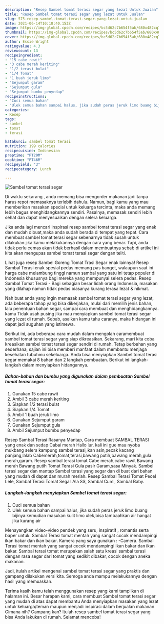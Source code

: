 ```yaml
---
description: "Resep Sambel tomat terasi segar yang lezat Untuk Jualan"
title: "Resep Sambel tomat terasi segar yang lezat Untuk Jualan"
slug: 575-resep-sambel-tomat-terasi-segar-yang-lezat-untuk-jualan
date: 2021-06-14T10:18:40.153Z
image: https://img-global.cpcdn.com/recipes/bc5d62c7b654f5ab/680x482cq70/sambel-tomat-terasi-segar-foto-resep-utama.jpg
thumbnail: https://img-global.cpcdn.com/recipes/bc5d62c7b654f5ab/680x482cq70/sambel-tomat-terasi-segar-foto-resep-utama.jpg
cover: https://img-global.cpcdn.com/recipes/bc5d62c7b654f5ab/680x482cq70/sambel-tomat-terasi-segar-foto-resep-utama.jpg
author: Essie Wright
ratingvalue: 4.3
reviewcount: 13
recipeingredient:
- "15 cabe rawit"
- "3 cabe merah keriting"
- "1/2 terasi bulat"
- "1/4 Tomat"
- "1 buah jeruk limo"
- "Sejumput garam"
- "Sejumput gula"
- "Sejumput bumbu penyedap"
recipeinstructions:
- "Cuci semua bahan"
- "Ulek semua bahan sampai halus, jika sudah peras jeruk limo buang bijinya kemudian masukan kulit limo ulek,bisa tambaahkan air hangat jika kurang air"
categories:
- Resep
tags:
- sambel
- tomat
- terasi

katakunci: sambel tomat terasi 
nutrition: 199 calories
recipecuisine: Indonesian
preptime: "PT29M"
cooktime: "PT46M"
recipeyield: "3"
recipecategory: Lunch

---
```



![Sambel tomat terasi segar](https://img-global.cpcdn.com/recipes/bc5d62c7b654f5ab/680x482cq70/sambel-tomat-terasi-segar-foto-resep-utama.jpg)

Di waktu  sekarang , anda memang bisa mengorder makanan jadi tanpa harus repot memasaknya terlebih dahulu. Namun, bagi kamu yang mau memberikan masakan special untuk keluarga tercinta, maka anda memang lebih bagus menghidangkannya sendiri. Pasalnya, memasak sendiri lebih sehat dan dapat menyesuaikan dengan selera keluarga.

Jika anda lagi mencari inspirasi resep sambel tomat terasi segar yang enak dan mudah dibuat,maka anda sudah berada di tempat yang tepat. Cara membuat sambel tomat terasi segar  sebenarnya tidak susah untuk dilakukan jika kamu melakukannya dengan cara yang benar. Tapi, anda tidak perlu cemas akan tidak berhasil dalam membuatnya 
sebab di artikel ini kita akan mengupas sambel tomat terasi segar dengan teliti.  

Lihat juga resep Sambel Goreng Tomat Trasi Segar enak lainnya! Resep Sambal Terasi enak spesial pedas memang pas banget, walaupun saat ini harga cabe melambung tinggi namun sambal yang satu ini tetap populer di Indonesia khususnya bagi mereka yang mempunyai selera pedas. Resep Sambal Tomat Terasi - Bagi sebagian besar lidah orang Indonesia, masakan yang dilahap namun tidak pedas biasanya kurang terasa lezat &amp; nikmat.

Nah buat anda yang ingin memasak sambel tomat terasi segar yang lezat, ada beberapa tahap yang bisa dikerjakan, mulai dari memilih jenis bahan, lalu penentuan bahan segar, sampai cara membuat dan menghidangkannya. kamu Tidak usah pusing jika mau menyiapkan sambel tomat terasi segar yang lezat di rumah. Sebab, asalkan kamu  tahu caranya, maka hidangan ini dapat jadi suguhan yang istimewa.

Berikut ini, ada beberapa cara mudah dalam mengolah caramembuat sambel tomat terasi segar yang siap dikreasikan. Sekarang, mari kita coba kreasikan sambel tomat terasi segar sendiri di rumah. Tetap berbahan yang sederhana, sajian ini bisa memberi manfaat dalam membantu menjaga kesehatan tubuhmu sekeluarga. Anda bisa menyiapkan Sambel tomat terasi segar memakai 8 bahan dan 2 langkah pembuatan. Berikut ini langkah-langkah dalam menyiapkan hidangannya.

<!--inarticleads1-->

##### Bahan-bahan dan bumbu yang digunakan dalam pembuatan Sambel tomat terasi segar:

1. Gunakan 15 cabe rawit
1. Ambil 3 cabe merah keriting
1. Siapkan 1/2 terasi bulat
1. Siapkan 1/4 Tomat
1. Ambil 1 buah jeruk limo
1. Gunakan Sejumput garam
1. Gunakan Sejumput gula
1. Ambil Sejumput bumbu penyedap


Resep Sambal Terasi Rasanya Mantap, Cara membuat SAMBAL TERASI yang enak dan sedap Cabai merah Hallo lur. kali ini gue mau nyoba mukbang selera kampung sambel terasi,ikan asin,pecak kacang panjang,lalab Cabemerah,tomat,terasi,bawang putih,bawang merah,gula merah,garam. Resep sambal terasi tomat Cabe merah,cabe rawit Bawang merah Bawang putih Tomat Terasi Gula pasir Garam,sasa Minyak. Sambel terasi segar dan mantap Sambel terasi yang segar dan di buat dari bahan yang mudah di dapat dan murah meriah. Resep Sambal Terasi Tomat Pecel Lele, Sambal Terasi Tomat Segar Ala SS, Sambal Cumi, Sambal Baby. 

<!--inarticleads2-->

##### Langkah-langkah menyiapkan Sambel tomat terasi segar:

1. Cuci semua bahan
1. Ulek semua bahan sampai halus, jika sudah peras jeruk limo buang bijinya kemudian masukan kulit limo ulek,bisa tambaahkan air hangat jika kurang air


Menayangkan video-video pendek yang seru, inspiratif , romantis serta baper untuk. Sambal Terasi tomat mentah yang sangat cocok mendampingi ikan bakar dan ikan bakar. Kamera yang saya gunakan : -Camera. Sambal Terasi tomat mentah yang sangat cocok mendampingi ikan bakar dan ikan bakar. Sambal terasi tomat merupakan salah satu kreasi sambal terasi dengan rasa segar dari tomat yang sedikit dibakar, cocok dengan aneka makanan. 

Jadi, itulah artikel mengenai  sambel tomat terasi segar  yang praktis dan gampang dilakukan versi kita. Semoga anda mampu melakukannya dengan hasil yang memuaskan. 

Terima kasih kamu telah menggunakan resep yang kami tampilkan di halaman ini. Besar harapan kami, cara membuat  Sambel tomat terasi segar yang mudah di atas dapat membantu Anda menyiapkan masakan yang lezat untuk keluarga/teman maupun menjadi inspirasi dalam berjualan makanan. Gimana nih? Gampang kan? Itulah resep sambel tomat terasi segar yang bisa Anda lakukan di rumah. Selamat mencoba!

